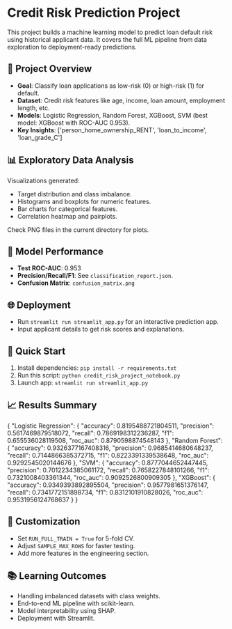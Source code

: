 # Credit Risk Prediction Project

This project builds a machine learning model to predict loan default risk using historical applicant data. It covers the full ML pipeline from data exploration to deployment-ready predictions.

## 🎯 Project Overview
- **Goal**: Classify loan applications as low-risk (0) or high-risk (1) for default.
- **Dataset**: Credit risk features like age, income, loan amount, employment length, etc.
- **Models**: Logistic Regression, Random Forest, XGBoost, SVM (best model: XGBoost with ROC-AUC 0.953).
- **Key Insights**: ['person_home_ownership_RENT', 'loan_to_income', 'loan_grade_C']

## 📊 Exploratory Data Analysis
Visualizations generated:
- Target distribution and class imbalance.
- Histograms and boxplots for numeric features.
- Bar charts for categorical features.
- Correlation heatmap and pairplots.

Check PNG files in the current directory for plots.

## 🧠 Model Performance
- **Test ROC-AUC**: 0.953
- **Precision/Recall/F1**: See `classification_report.json`.
- **Confusion Matrix**: `confusion_matrix.png`

## 🌐 Deployment
- Run `streamlit run streamlit_app.py` for an interactive prediction app.
- Input applicant details to get risk scores and explanations.

## 🚀 Quick Start
1. Install dependencies: `pip install -r requirements.txt`
2. Run this script: `python credit_risk_project_notebook.py`
3. Launch app: `streamlit run streamlit_app.py`

## 📈 Results Summary
{
  "Logistic Regression": {
    "accuracy": 0.8195488721804511,
    "precision": 0.5617469879518072,
    "recall": 0.7869198312236287,
    "f1": 0.655536028119508,
    "roc_auc": 0.8790598874548143
  },
  "Random Forest": {
    "accuracy": 0.9326377167408316,
    "precision": 0.9685414680648237,
    "recall": 0.7144866385372715,
    "f1": 0.8223391339538648,
    "roc_auc": 0.9292545020144676
  },
  "SVM": {
    "accuracy": 0.8777044652447445,
    "precision": 0.7012234385061172,
    "recall": 0.7658227848101266,
    "f1": 0.7321008403361344,
    "roc_auc": 0.9092526800909305
  },
  "XGBoost": {
    "accuracy": 0.9349393892895504,
    "precision": 0.9577981651376147,
    "recall": 0.7341772151898734,
    "f1": 0.8312101910828026,
    "roc_auc": 0.9531956124768637
  }
}

## 🔧 Customization
- Set `RUN_FULL_TRAIN = True` for 5-fold CV.
- Adjust `SAMPLE_MAX_ROWS` for faster testing.
- Add more features in the engineering section.

## 📚 Learning Outcomes
- Handling imbalanced datasets with class weights.
- End-to-end ML pipeline with scikit-learn.
- Model interpretability using SHAP.
- Deployment with Streamlit.

